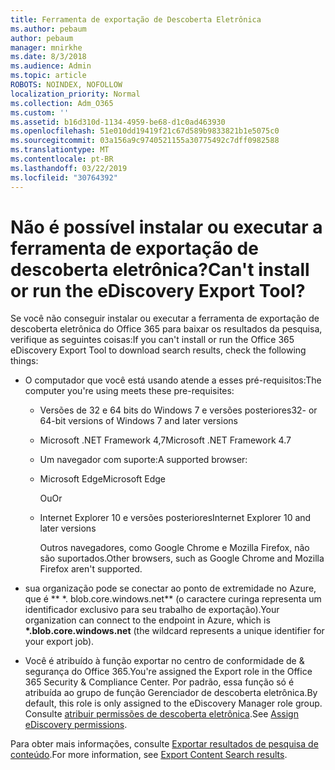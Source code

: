 ```yaml
---
title: Ferramenta de exportação de Descoberta Eletrônica
ms.author: pebaum
author: pebaum
manager: mnirkhe
ms.date: 8/3/2018
ms.audience: Admin
ms.topic: article
ROBOTS: NOINDEX, NOFOLLOW
localization_priority: Normal
ms.collection: Adm_O365
ms.custom: ''
ms.assetid: b16d310d-1134-4959-be68-d1c0ad463930
ms.openlocfilehash: 51e010dd19419f21c67d589b9833821b1e5075c0
ms.sourcegitcommit: 03a156a9c9740521155a30775492c7dff0982588
ms.translationtype: MT
ms.contentlocale: pt-BR
ms.lasthandoff: 03/22/2019
ms.locfileid: "30764392"
---
```

# <a name="cant-install-or-run-the-ediscovery-export-tool"></a><span data-ttu-id="140ee-102">Não é possível instalar ou executar a ferramenta de exportação de descoberta eletrônica?</span><span class="sxs-lookup"><span data-stu-id="140ee-102">Can't install or run the eDiscovery Export Tool?</span></span>

<span data-ttu-id="140ee-103">Se você não conseguir instalar ou executar a ferramenta de exportação de descoberta eletrônica do Office 365 para baixar os resultados da pesquisa, verifique as seguintes coisas:</span><span class="sxs-lookup"><span data-stu-id="140ee-103">If you can't install or run the Office 365 eDiscovery Export Tool to download search results, check the following things:</span></span>
  
- <span data-ttu-id="140ee-104">O computador que você está usando atende a esses pré-requisitos:</span><span class="sxs-lookup"><span data-stu-id="140ee-104">The computer you're using meets these pre-requisites:</span></span>
    
  - <span data-ttu-id="140ee-105">Versões de 32 e 64 bits do Windows 7 e versões posteriores</span><span class="sxs-lookup"><span data-stu-id="140ee-105">32- or 64-bit versions of Windows 7 and later versions</span></span>
    
  - <span data-ttu-id="140ee-106">Microsoft .NET Framework 4,7</span><span class="sxs-lookup"><span data-stu-id="140ee-106">Microsoft .NET Framework 4.7</span></span>
    
  - <span data-ttu-id="140ee-107">Um navegador com suporte:</span><span class="sxs-lookup"><span data-stu-id="140ee-107">A supported browser:</span></span>
    
  - <span data-ttu-id="140ee-108">Microsoft Edge</span><span class="sxs-lookup"><span data-stu-id="140ee-108">Microsoft Edge</span></span>
    
    <span data-ttu-id="140ee-109">Ou</span><span class="sxs-lookup"><span data-stu-id="140ee-109">Or</span></span>
    
  - <span data-ttu-id="140ee-110">Internet Explorer 10 e versões posteriores</span><span class="sxs-lookup"><span data-stu-id="140ee-110">Internet Explorer 10 and later versions</span></span>
    
    <span data-ttu-id="140ee-111">Outros navegadores, como Google Chrome e Mozilla Firefox, não são suportados.</span><span class="sxs-lookup"><span data-stu-id="140ee-111">Other browsers, such as Google Chrome and Mozilla Firefox aren't supported.</span></span>
    
- <span data-ttu-id="140ee-112">sua organização pode se conectar ao ponto de extremidade no Azure, que é \*\* \*. blob.core.windows.net\*\* (o caractere curinga representa um identificador exclusivo para seu trabalho de exportação).</span><span class="sxs-lookup"><span data-stu-id="140ee-112">Your organization can connect to the endpoint in Azure, which is **\*.blob.core.windows.net** (the wildcard represents a unique identifier for your export job).</span></span> 
    
- <span data-ttu-id="140ee-113">Você é atribuído à função exportar no centro de conformidade de &amp; segurança do Office 365.</span><span class="sxs-lookup"><span data-stu-id="140ee-113">You're assigned the Export role in the Office 365 Security &amp; Compliance Center.</span></span> <span data-ttu-id="140ee-114">Por padrão, essa função só é atribuída ao grupo de função Gerenciador de descoberta eletrônica.</span><span class="sxs-lookup"><span data-stu-id="140ee-114">By default, this role is only assigned to the eDiscovery Manager role group.</span></span> <span data-ttu-id="140ee-115">Consulte [atribuir permissões de descoberta eletrônica](https://support.office.com/article/assign-ediscovery-permissions-in-the-office-365-security-compliance-center-5b9a067b-9d2e-4aa5-bb33-99d8c0d0b5d7#moreinfo).</span><span class="sxs-lookup"><span data-stu-id="140ee-115">See [Assign eDiscovery permissions](https://support.office.com/article/assign-ediscovery-permissions-in-the-office-365-security-compliance-center-5b9a067b-9d2e-4aa5-bb33-99d8c0d0b5d7#moreinfo).</span></span>
    
<span data-ttu-id="140ee-116">Para obter mais informações, consulte [Exportar resultados de pesquisa de conteúdo](https://support.office.com/article/Export-Content-Search-results-from-the-Office-365-Security-Compliance-Center-ed48d448-3714-4c42-85f5-10f75f6a4278).</span><span class="sxs-lookup"><span data-stu-id="140ee-116">For more information, see [Export Content Search results](https://support.office.com/article/Export-Content-Search-results-from-the-Office-365-Security-Compliance-Center-ed48d448-3714-4c42-85f5-10f75f6a4278).</span></span>
  

